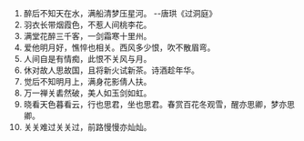 1. 醉后不知天在水，满船清梦压星河。 --唐珙《过洞庭》
2. 羽衣长带烟霞色，不惹人间桃李花。
3. 满堂花醉三千客，一剑霜寒十里州。
4. 爱他明月好，憔悴也相关。西风多少恨，吹不散眉弯。
5. 人间自是有情痴，此恨不关风与月。
6. 休对故人思故国，且将新火试新茶。诗酒趁年华。
7. 觉后不知明月上，满身花影倩人扶。
8. 万一禅关砉然破，美人如玉剑如虹。
9. 晓看天色暮看云，行也思君，坐也思君。春赏百花冬观雪，醒亦思卿，梦亦思卿。
10. 关关难过关关过，前路慢慢亦灿灿。